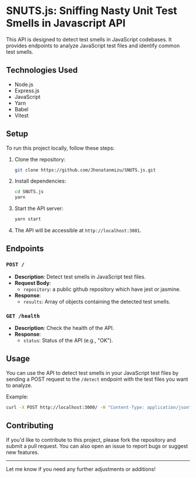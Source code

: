 # SNUTS.js: Sniffing Nasty Unit Test Smells in Javascript API

This API is designed to detect test smells in JavaScript codebases. It provides endpoints to analyze JavaScript test files and identify common test smells.

## Technologies Used

- Node.js
- Express.js
- JavaScript
- Yarn
- Babel
- Vitest

## Setup

To run this project locally, follow these steps:

1. Clone the repository:

   ```sh
   git clone https://github.com/Jhonatanmizu/SNUTS.js.git
   ```

2. Install dependencies:

   ```sh
   cd SNUTS.js
   yarn
   ```

3. Start the API server:

   ```sh
   yarn start
   ```

4. The API will be accessible at `http://localhost:3001`.

## Endpoints

### `POST /`

- **Description**: Detect test smells in JavaScript test files.
- **Request Body**:
  - `repository`: a public github repository which have jest or jasmine.
- **Response**:
  - `results`: Array of objects containing the detected test smells.

### `GET /health`

- **Description**: Check the health of the API.
- **Response**:
  - `status`: Status of the API (e.g., "OK").

## Usage

You can use the API to detect test smells in your JavaScript test files by sending a POST request to the `/detect` endpoint with the test files you want to analyze.

Example:

```sh
curl -X POST http://localhost:3000/ -H "Content-Type: application/json" -d '{"repository":"repo-url"}'
```

## Contributing

If you'd like to contribute to this project, please fork the repository and submit a pull request. You can also open an issue to report bugs or suggest new features.

---

Let me know if you need any further adjustments or additions!
